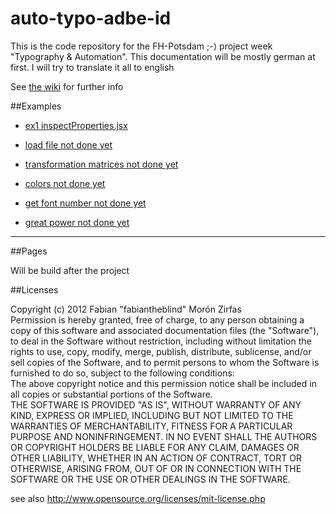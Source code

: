 auto-typo-adbe-id
=================

This is the code repository for the FH-Potsdam ;-⟩ project week "Typography & Automation". This documentation will be mostly german at first. I will try to translate it all to english  
  
See [the wiki](https://github.com/fabiantheblind/auto-typo-adbe-id/wiki) for further info  

##Examples  

- [ex1 inspectProperties.jsx](https://github.com/fabiantheblind/auto-typo-adbe-id/blob/master/inspectProperties.jsx)  

- [load file not done yet](https://github.com/fabiantheblind/auto-typo-adbe-id/blob/master/this_example_does_not_exist.md)  
  
- [transformation matrices not done yet](https://github.com/fabiantheblind/auto-typo-adbe-id/blob/master/this_example_does_not_exist.md)  
  
- [colors not done yet](https://github.com/fabiantheblind/auto-typo-adbe-id/blob/master/this_example_does_not_exist.md)  
  
- [get font number not done yet](https://github.com/fabiantheblind/auto-typo-adbe-id/blob/master/this_example_does_not_exist.md)  
  
- [great power not done yet](https://github.com/fabiantheblind/auto-typo-adbe-id/blob/master/this_example_does_not_exist.md)  
  

-----------------------  

##Pages  

Will be build after the project  

##Licenses  

Copyright (c)  2012 Fabian "fabiantheblind" Morón Zirfas  
Permission is hereby granted, free of charge, to any person obtaining a copy of this software and associated documentation files (the "Software"), to deal in the Software  without restriction, including without limitation the rights to use, copy, modify, merge, publish, distribute, sublicense, and/or sell copies of the Software, and to  permit persons to whom the Software is furnished to do so, subject to the following conditions:  
The above copyright notice and this permission notice shall be included in all copies or substantial portions of the Software.  
THE SOFTWARE IS PROVIDED "AS IS", WITHOUT WARRANTY OF ANY KIND, EXPRESS OR IMPLIED, INCLUDING BUT NOT LIMITED TO THE WARRANTIES OF MERCHANTABILITY, FITNESS FOR A  PARTICULAR PURPOSE AND NONINFRINGEMENT. IN NO EVENT SHALL THE AUTHORS OR COPYRIGHT HOLDERS BE LIABLE FOR ANY CLAIM, DAMAGES OR OTHER LIABILITY, WHETHER IN AN ACTION OF  CONTRACT, TORT OR OTHERWISE, ARISING FROM, OUT OF OR IN CONNECTION WITH THE SOFTWARE OR THE USE OR OTHER DEALINGS IN THE SOFTWARE.  

see also http://www.opensource.org/licenses/mit-license.php



